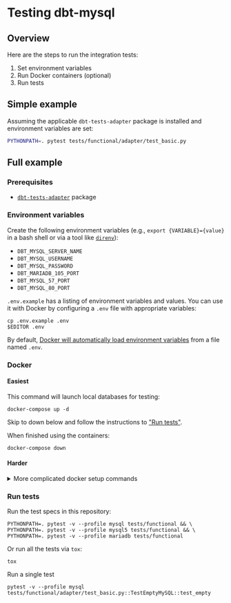 # Testing dbt-mysql

## Overview

Here are the steps to run the integration tests:
1. Set environment variables
1. Run Docker containers (optional)
1. Run tests

## Simple example

Assuming the applicable `dbt-tests-adapter` package is installed and environment variables are set:
```bash
PYTHONPATH=. pytest tests/functional/adapter/test_basic.py
```

## Full example

### Prerequisites
- [`dbt-tests-adapter`](https://github.com/dbt-labs/dbt-core/tree/main/tests/adapter) package

### Environment variables

Create the following environment variables (e.g., `export {VARIABLE}={value}` in a bash shell or via a tool like [`direnv`](https://direnv.net/)):
* `DBT_MYSQL_SERVER_NAME`
* `DBT_MYSQL_USERNAME`
* `DBT_MYSQL_PASSWORD`
* `DBT_MARIADB_105_PORT`
* `DBT_MYSQL_57_PORT`
* `DBT_MYSQL_80_PORT`

`.env.example` has a listing of environment variables and values. You can use it with Docker by configuring a `.env` file with appropriate variables:

```shell
cp .env.example .env
$EDITOR .env
```

By default, [Docker will automatically load environment variables](https://docs.docker.com/compose/env-file/) from a file named `.env`.

### Docker

#### Easiest

This command will launch local databases for testing:
```shell
docker-compose up -d
```

Skip to down below and follow the instructions to ["Run tests"](#run-tests).

When finished using the containers:
```shell
docker-compose down
```

#### Harder

<details>
  <summary>More complicated docker setup commands</summary>

[Here](https://medium.com/@crmcmullen/how-to-run-mysql-in-a-docker-container-on-macos-with-persistent-local-data-58b89aec496a) is one guide on "How to Run MySQL in a Docker Container on macOS with Persistent Local Data".

In the docker commands below, the default MySQL username is `root` and the default server name is `localhost`. If they are used unaltered, then you should set the following environment variable values:
```
DBT_MYSQL_SERVER_NAME=localhost
DBT_MYSQL_USERNAME=root
```

If you use any bash special characters in your password (like `$`), then you will need to escape them (like `DBT_MYSQL_PASSWORD=pas\$word` instead of `DBT_MYSQL_PASSWORD=pas$word`).

#### MySQL 8.0
`docker run --name mysql8.0 --net dev-network -v /Users/YOUR_USERNAME/Develop/mysql_data/8.0:/var/lib/mysql -p 3306:3306 -d -e MYSQL_ROOT_PASSWORD=$DBT_MYSQL_PASSWORD mysql:8.0`

#### MySQL 5.7

Contents of `/Users/YOUR_USERNAME/Develop/mysql_data/5.7/my.cnf`:
```
[mysqld]
explicit_defaults_for_timestamp = true
sql_mode = "ONLY_FULL_GROUP_BY,STRICT_TRANS_TABLES,NO_ZERO_IN_DATE,ALLOW_INVALID_DATES,ERROR_FOR_DIVISION_BY_ZERO,NO_AUTO_CREATE_USER,NO_ENGINE_SUBSTITUTION"
```

`docker run --name mysql5.7 --net dev-network -v /Users/YOUR_USERNAME/Develop/mysql_data/5.7:/var/lib/mysql -v /Users/YOUR_USERNAME/Develop/mysql_data/5.7/my.cnf:/etc/my.cnf -p 3307:3306 -d -e MYSQL_ROOT_PASSWORD=$DBT_MYSQL_PASSWORD mysql:5.7`

</details>

### Run tests

Run the test specs in this repository:
```shell
PYTHONPATH=. pytest -v --profile mysql tests/functional && \
PYTHONPATH=. pytest -v --profile mysql5 tests/functional && \
PYTHONPATH=. pytest -v --profile mariadb tests/functional
```

Or run all the tests via `tox`:
```shell
tox
```

Run a single test
```shell
pytest -v --profile mysql tests/functional/adapter/test_basic.py::TestEmptyMySQL::test_empty
```
